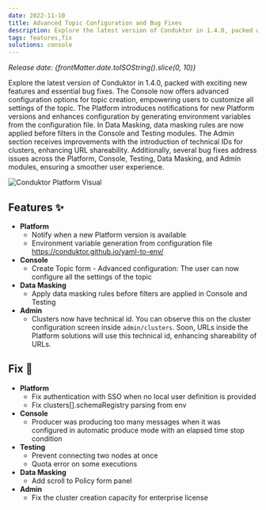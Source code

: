 ```yaml
---
date: 2022-11-10
title: Advanced Topic Configuration and Bug Fixes
description: Explore the latest version of Conduktor in 1.4.0, packed with exciting new features and essential bug fixes.
tags: features,fix
solutions: console
---
```


*Release date: {frontMatter.date.toISOString().slice(0, 10)}*

Explore the latest version of Conduktor in 1.4.0, packed with exciting new features and essential bug fixes. The Console now offers advanced configuration options for topic creation, empowering users to customize all settings of the topic. The Platform introduces notifications for new Platform versions and enhances configuration by generating environment variables from the configuration file. In Data Masking, data masking rules are now applied before filters in the Console and Testing modules. The Admin section receives improvements with the introduction of technical IDs for clusters, enhancing URL shareability. Additionally, several bug fixes address issues across the Platform, Console, Testing, Data Masking, and Admin modules, ensuring a smoother user experience.

<img src="/images/changelog/platform/console-1.4.0.png" alt="Conduktor Platform Visual" />

## Features ✨

- **Platform**
  - Notify when a new Platform version is available
  - Environment variable generation from configuration file https://conduktor.github.io/yaml-to-env/
- **Console**
  - Create Topic form - Advanced configuration: The user can now configure all the settings of the topic
- **Data Masking**
  - Apply data masking rules before filters are applied in Console and Testing
- **Admin**
  - Clusters now have technical id. You can observe this on the cluster configuration screen inside `admin/clusters`. Soon, URLs inside the Platform solutions will use this technical id, enhancing shareability of URLs.

## Fix 🔨

- **Platform**
  - Fix authentication with SSO when no local user definition is provided
  - Fix clusters[].schemaRegistry parsing from env
- **Console**
  - Producer was producing too many messages when it was configured in automatic produce mode with an elapsed time stop condition
- **Testing**
  - Prevent connecting two nodes at once
  - Quota error on some executions
- **Data Masking**
  - Add scroll to Policy form panel
- **Admin**
  - Fix the cluster creation capacity for enterprise license
